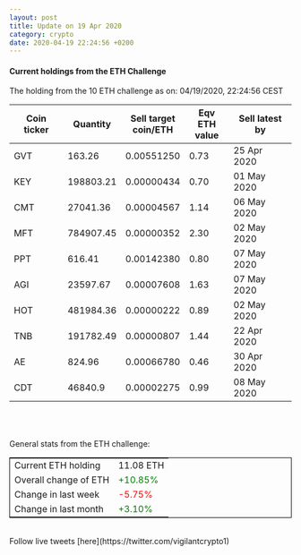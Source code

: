 ```yaml
---
layout: post
title: Update on 19 Apr 2020
category: crypto
date: 2020-04-19 22:24:56 +0200
---
```




#### Current holdings from the ETH Challenge

The holding from the 10 ETH challenge as on: 04/19/2020, 22:24:56 CEST

|Coin ticker|Quantity|Sell target<br>coin/ETH|Eqv ETH<br>value|Sell latest by|
|-----------|--------|-----------|-----------|--------------|
GVT|163.26|  0.00551250|0.73|25 Apr 2020|
KEY|198803.21|  0.00000434|0.70|01 May 2020|
CMT|27041.36|  0.00004567|1.14|06 May 2020|
MFT|784907.45|  0.00000352|2.30|02 May 2020|
PPT|616.41|  0.00142380|0.80|07 May 2020|
AGI|23597.67|  0.00007608|1.63|07 May 2020|
HOT|481984.36|  0.00000222|0.89|02 May 2020|
TNB|191782.49|  0.00000807|1.44|22 Apr 2020|
AE|824.96|  0.00066780|0.46|30 Apr 2020|
CDT|46840.9|  0.00002275|0.99|08 May 2020|

<br>
<br>
<br>
General stats from the ETH challenge:

<table style="border:1px solid black;margin-left:auto;margin-right:auto;">
	<tbody>
	<tr>
		<td>Current ETH holding</td>
		<td>     11.08 ETH</td>
	</tr>
	<tr>
		<td>Overall change of ETH</td>
		<td><font color="green">+10.85%</font></td>
	</tr>
	<tr>
		<td>Change in last week</td>
		<td><font color="red">-5.75%</font></td>
	</tr>
	<tr>
		<td>Change in last month</td>
		<td><font color="green">+3.10%</font></td>
	</tr>
	</tbody>
</table>

<br>
Follow live tweets [here](https://twitter.com/vigilantcrypto1)
<br>
<br>
